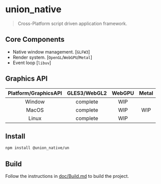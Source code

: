 union_native
==========

> Cross-Platform script driven application framework.

## Core Components
- Native window management. [`GLFW3`]
- Render system. [`OpenGL`/`WebGPU`/`Metal`]
- Event loop [`libuv`]

## Graphics API
|Platform/GraphicsAPI|GLES3/WebGL2|WebGPU|Metal|
|:----:|:------:|:---:|:---:|
|Window|complete|  WIP|     |
| MacOS|complete|  WIP|  WIP|
| Linux|complete|  WIP|     |

## Install
```bash
npm install @union_native/un
```

## Build
Follow the instructions in [doc/Build.md](doc/Build.md) to build the project.